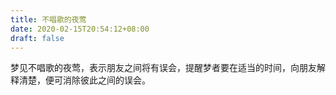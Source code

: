 ```yaml
---
title: 不唱歌的夜莺
date: 2020-02-15T20:54:12+08:00
draft: false
---
```


梦见不唱歌的夜莺，表示朋友之间将有误会，提醒梦者要在适当的时间，向朋友解释清楚，便可消除彼此之间的误会。